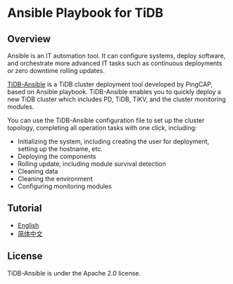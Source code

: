 # Ansible Playbook for TiDB
## Overview
Ansible is an IT automation tool. It can configure systems, deploy software, and orchestrate more advanced IT tasks such as continuous deployments or zero downtime rolling updates.

[TiDB-Ansible](https://github.com/pingcap/tidb-ansible) is a TiDB cluster deployment tool developed by PingCAP, based on Ansible playbook. TiDB-Ansible enables you to quickly deploy a new TiDB cluster which includes PD, TiDB, TiKV, and the cluster monitoring modules.
 
You can use the TiDB-Ansible configuration file to set up the cluster topology, completing all operation tasks with one click, including:
	
- Initializing the system, including creating the user for deployment, setting up the hostname, etc.
- Deploying the components
- Rolling update, including module survival detection
- Cleaning data
- Cleaning the environment
- Configuring monitoring modules

## Tutorial

- [English](https://pingcap.com/docs/dev/how-to/deploy/orchestrated/ansible/)
- [简体中文](https://pingcap.com/docs-cn/op-guide/ansible-deployment/)

## License
TiDB-Ansible is under the Apache 2.0 license. 
